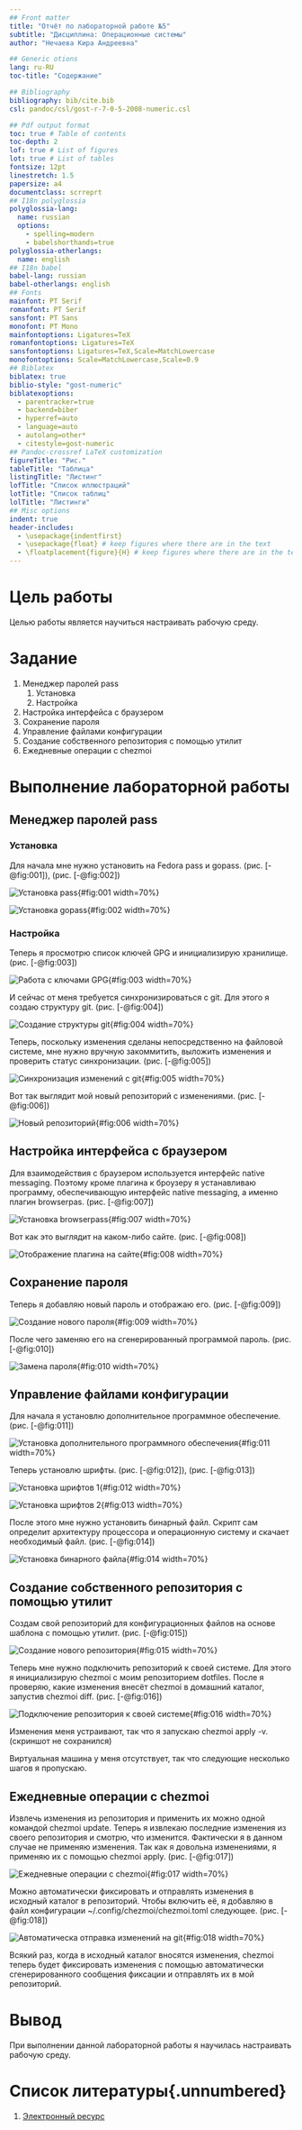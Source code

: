 ```yaml
---
## Front matter
title: "Отчёт по лабораторной работе №5"
subtitle: "Дисциплина: Операционные системы"
author: "Нечаева Кира Андреевна"

## Generic otions
lang: ru-RU
toc-title: "Содержание"

## Bibliography
bibliography: bib/cite.bib
csl: pandoc/csl/gost-r-7-0-5-2008-numeric.csl

## Pdf output format
toc: true # Table of contents
toc-depth: 2
lof: true # List of figures
lot: true # List of tables
fontsize: 12pt
linestretch: 1.5
papersize: a4
documentclass: scrreprt
## I18n polyglossia
polyglossia-lang:
  name: russian
  options:
	- spelling=modern
	- babelshorthands=true
polyglossia-otherlangs:
  name: english
## I18n babel
babel-lang: russian
babel-otherlangs: english
## Fonts
mainfont: PT Serif
romanfont: PT Serif
sansfont: PT Sans
monofont: PT Mono
mainfontoptions: Ligatures=TeX
romanfontoptions: Ligatures=TeX
sansfontoptions: Ligatures=TeX,Scale=MatchLowercase
monofontoptions: Scale=MatchLowercase,Scale=0.9
## Biblatex
biblatex: true
biblio-style: "gost-numeric"
biblatexoptions:
  - parentracker=true
  - backend=biber
  - hyperref=auto
  - language=auto
  - autolang=other*
  - citestyle=gost-numeric
## Pandoc-crossref LaTeX customization
figureTitle: "Рис."
tableTitle: "Таблица"
listingTitle: "Листинг"
lofTitle: "Список иллюстраций"
lotTitle: "Список таблиц"
lolTitle: "Листинги"
## Misc options
indent: true
header-includes:
  - \usepackage{indentfirst}
  - \usepackage{float} # keep figures where there are in the text
  - \floatplacement{figure}{H} # keep figures where there are in the text
---
```


# Цель работы

Целью работы является научиться настраивать рабочую среду.

# Задание
1. Менеджер паролей pass
    1. Установка
    2. Настройка
2. Настройка интерфейса с браузером
3. Сохранение пароля
4. Управление файлами конфигурации
5. Создание собственного репозитория с помощью утилит
6. Ежедневные операции c chezmoi


# Выполнение лабораторной работы

## Менеджер паролей pass

### Установка

Для начала мне нужно установить на Fedora pass и gopass. (рис. [-@fig:001]), (рис. [-@fig:002])

![Установка pass](image/im1.png){#fig:001 width=70%}

![Установка gopass](image/im2.png){#fig:002 width=70%}

### Настройка

Теперь я просмотрю список ключей GPG и инициализирую хранилище. (рис. [-@fig:003])

![Работа с ключами GPG](image/im3.png){#fig:003 width=70%}

И сейчас от меня требуется синхронизироваться с git. Для этого я создаю структуру git. (рис. [-@fig:004])

![Создание структуры git](image/im4.png){#fig:004 width=70%}

Теперь, поскольку изменения сделаны непосредственно на файловой системе, мне нужно вручную закоммитить, выложить изменения и проверить статус синхронизации. (рис. [-@fig:005])

![Синхронизация изменений с git](image/im6.png){#fig:005 width=70%}

Вот так выглядит мой новый репозиторий с изменениями. (рис. [-@fig:006])

![Новый репозиторий](image/im5.png){#fig:006 width=70%}

## Настройка интерфейса с браузером

Для взаимодействия с браузером используется интерфейс native messaging. Поэтому кроме плагина к броузеру я устанавливаю программу, обеспечивающую интерфейс native messaging, а именно плагин browserpas. (рис. [-@fig:007])

![Установка browserpass](image/im7.png){#fig:007 width=70%}

Вот как это выглядит на каком-либо сайте. (рис. [-@fig:008])

![Отображение плагина на сайте](image/imx.png){#fig:008 width=70%}

## Сохранение пароля

Теперь я добавляю новый пароль и отображаю его. (рис. [-@fig:009])

![Создание нового пароля](image/im8.png){#fig:009 width=70%}

После чего заменяю его на сгенерированный программой пароль. (рис. [-@fig:010])

![Замена пароля](image/im9.png){#fig:010 width=70%}

## Управление файлами конфигурации

Для начала я установлю дополнительное программное обеспечение. (рис. [-@fig:011])

![Установка дополнительного программного обеспечения](image/im9.1.png){#fig:011 width=70%}

Теперь установлю шрифты. (рис. [-@fig:012]), (рис. [-@fig:013])

![Установка шрифтов 1](image/im10.png){#fig:012 width=70%}

![Установка шрифтов 2](image/im11.png){#fig:013 width=70%}

После этого мне нужно установить бинарный файл. Скрипт сам определит архитектуру процессора и операционную систему и скачает необходимый файл. (рис. [-@fig:014])

![Установка бинарного файла](image/im12.png){#fig:014 width=70%}

## Создание собственного репозитория с помощью утилит

Создам свой репозиторий для конфигурационных файлов на основе шаблона с помощью утилит. (рис. [-@fig:015])

![Создание нового репозитория](image/im12.1.png){#fig:015 width=70%}

Теперь мне нужно подключить репозиторий к своей системе. Для этого я инициализирую chezmoi с моим репозиторием dotfiles. После я проверяю, какие изменения внесёт chezmoi в домашний каталог, запустив chezmoi diff. (рис. [-@fig:016])

![Подключение репозитория к своей системе](image/im13.png){#fig:016 width=70%}

Изменения меня устраивают, так что я запускаю chezmoi apply -v. (скриншот не сохранился)

Виртуальная машина у меня отсутствует, так что следующие несколько шагов я пропускаю.

## Ежедневные операции c chezmoi

Извлечь изменения из репозитория и применить их можно одной командой chezmoi update.
Теперь я извлекаю последние изменения из своего репозитория и смотрю, что изменится. Фактически я в данном случае не применяю изменения.
Так как я довольна изменениями, я применяю их с помощью chezmoi apply. (рис. [-@fig:017])

![Ежедневные операции c chezmoi](image/im14.png){#fig:017 width=70%}

Можно автоматически фиксировать и отправлять изменения в исходный каталог в репозиторий. Чтобы включить её, я добавляю в файл конфигурации ~/.config/chezmoi/chezmoi.toml следующее. (рис. [-@fig:018])

![Автоматическа отправка изменений на git](image/im15.png){#fig:018 width=70%}

Всякий раз, когда в исходный каталог вносятся изменения, chezmoi теперь будет фиксировать изменения с помощью автоматически сгенерированного сообщения фиксации и отправлять их в мой репозиторий.

# Вывод

При выполнении данной лабораторной работы я научилась настраивать рабочую среду.

# Список литературы{.unnumbered}

1. [Электронный ресурс](https://esystem.rudn.ru/mod/page/view.php?id=1098796&forceview=1#org2695679)

